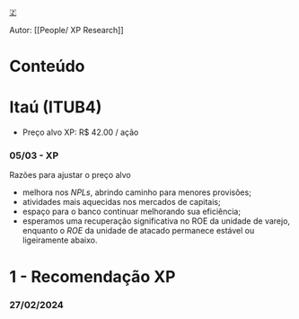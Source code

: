 [🇿](zotero://select/library/items/7PBQGSXD)

Autor: [[People/ XP Research]]  

# Conteúdo

# Itaú (ITUB4)

- Preço alvo XP: R$ 42.00 / ação

### 05/03 - XP

Razões para ajustar o preço alvo

- melhora nos _NPLs_, abrindo caminho para menores provisões;
- atividades mais aquecidas nos mercados de capitais;
- espaço para o banco continuar melhorando sua eficiência;
- esperamos uma recuperação significativa no ROE da unidade de varejo, enquanto o _ROE_ da unidade de atacado permanece estável ou ligeiramente abaixo.

# 1 - Recomendação XP

### 27/02/2024


